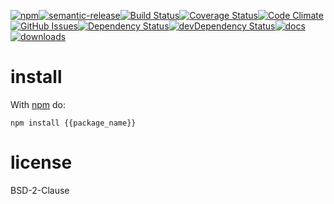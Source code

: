 [![npm](https://img.shields.io/npm/v/{{package_name}}.svg)](https://www.npmjs.com/package/{{package_name}})[![semantic-release](https://img.shields.io/badge/%20%20%F0%9F%93%A6%F0%9F%9A%80-semantic--release-e10079.svg)](https://github.com/Kronos-Integration/{{package_name}})[![Build Status](https://secure.travis-ci.org/Kronos-Integration/{{package_name}}.png)](http://travis-ci.org/Kronos-Integration/{{package_name}})[![Coverage Status](https://coveralls.io/repos/Kronos-Integration/{{package_name}}/badge.svg)](https://coveralls.io/r/Kronos-Integration/{{package_name}})[![Code Climate](https://codeclimate.com/github/Kronos-Integration/{{package_name}}/badges/gpa.svg)](https://codeclimate.com/github/Kronos-Integration/{{package_name}})[![GitHub Issues](https://img.shields.io/github/issues/Kronos-Integration/{{package_name}}.svg?style=flat-square)](https://github.com/Kronos-Integration/{{package_name}}/issues)[![Dependency Status](https://david-dm.org/Kronos-Integration/{{package_name}}.svg)](https://david-dm.org/Kronos-Integration/{{package_name}})[![devDependency Status](https://david-dm.org/Kronos-Integration/{{package_name}}/dev-status.svg)](https://david-dm.org/Kronos-Integration/{{package_name}}#info=devDependencies)[![docs](http://inch-ci.org/github/Kronos-Integration/{{package_name}}.svg?branch=master)](http://inch-ci.org/github/Kronos-Integration/{{package_name}})[![downloads](http://img.shields.io/npm/dm/{{package_name}}.svg?style=flat-square)](https://npmjs.org/package/{{package_name}})

install
=======

With [npm](http://npmjs.org) do:

```
npm install {{package_name}}
```

license
=======

BSD-2-Clause
